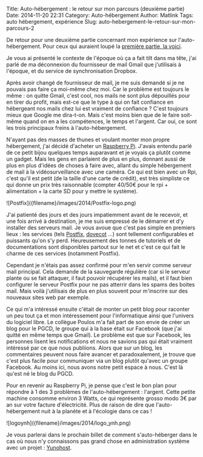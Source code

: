 Title: Auto-hébergement : le retour sur mon parcours (deuxième partie)
Date: 2014-11-20 22:31
Category: Auto-hébergement
Author: Matlink
Tags: auto hébergement, expérience
Slug: auto-hebergement-le-retour-sur-mon-parcours-2

De retour pour une deuxième partie concernant mon expérience sur
l'auto-hébergement. Pour ceux qui auraient loupé la [première partie, la
voici]({filename}/2014/1120-auto-hebergement-le-retour-sur-mon-parcours-2.md).

Je vous ai présenté le contexte de l'époque où ça a fait tilt dans ma
tête, j'ai parlé de ma déconnexion du fournisseur de mail Gmail que
j'utilisais à l'époque, et du service de synchronisation Dropbox.

Après avoir changé de fournisseur de mail, je me suis demandé si je ne
pouvais pas faire ça moi-même chez moi. Car le problème est toujours le
même : on quitte Gmail, c'est cool, nos mails ne sont plus dépouillés
pour en tirer du profit, mais est-ce que le type à qui on fait confiance
en hébergeant nos mails chez lui est vraiment de confiance ? C'est
toujours mieux que Google me dira-t-on. Mais c'est moins bien que de le
faire soit-même quand on en a les compétences, le temps et l'argent. Car
oui, ce sont les trois principaux freins à l'auto-hébergement.

N'ayant pas des masses de thunes et voulant monter mon propre
hébergement, j'ai décidé d'acheter un [Raspberry
Pi](http://www.raspberrypi.org/). J'avais entendu parlé de ce petit
bijou quelques temps auparavant et je voyais ça plutôt comme un gadget.
Mais les gens en parlaient de plus en plus, donnant aussi de plus en
plus d'idées de choses à faire avec, allant du simple hébergement de
mail à la vidéosurveillance avec une caméra. Ce qui est bien avec un
Rpi, c'est qu'il est petit (de la taille d'une carte de crédit), est
très simpliste ce qui donne un prix très raisonnable (compter 40/50€
pour le rpi + alimentation + la carte SD pour y mettre le système).

<span class="float-left">
![Postfix]({filename}/images/2014/Postfix-logo.png)</span>

J'ai patienté des jours et des jours impatiemment avant de le recevoir,
et une fois arrivé à destination, je me suis empressé de le démarrer et
d'y installer des serveurs mail. Je vous avoue que c'est pas simple en
premiers lieux : les services (tels
[Postfix](https://fr.wikipedia.org/wiki/Postfix),
[dovecot](https://fr.wikipedia.org/wiki/Dovecot) ...) sont tellement
configurables et puissants qu'on s'y perd. Heureusement des tonnes de
tutoriels et de documentations sont disponibles partout sur le net et
c'est ce qui fait le charme de ces services (notamment Postfix).

Cependant je n'étais pas assez confirmé pour m'en servir comme serveur
mail principal. Cela demande de la sauvegarde régulière (car si le
serveur plante ou se fait attaquer, il faut pouvoir récupérer les
mails), et il faut bien configurer le serveur Postfix pour ne pas
atterrir dans les spams des boites mail. Mais voilà j'utilisais de plus
en plus souvent pour m'inscrire sur des nouveaux sites web par exemple.

Ce qui m'a intéressé ensuite c'était de monter un petit blog pour
raconter un peu tout ça et mon intéressement pour l'informatique ainsi
que l'univers du logiciel libre. Le collègue Poulos m'a fait part de son
envie de créer un blog pour le PGCD, le groupe qui à la base était sur
Facebook (que j'ai quitté en même temps que Gmail). Le problème est que
sur Facebook, les personnes lisent les notifications et nous ne savions
pas qui était vraiment intéressé par ce que nous publiions. Alors que
sur un blog, les commentaires peuvent nous faire avancer et
paradoxalement, je trouve que c'est plus facile pour communiquer via un
blog plutôt qu'avec un groupe Facebook. Au moins ici, nous avons notre
petit espace à nous. C'est là qu'est né le blog du PGCD.

Pour en revenir au Raspberry Pi, je pense que c'est le bon plan pour
répondre à 1 des 3 problèmes de l'auto-hébergement : l'argent. Cette
petite machine consomme environ 3 Watts, ce qui représente grosso modo
3€ par an sur votre facture d'électricité. Plus de raison de dire que
l'auto-hébergement nuit à la planète et à l'écologie dans ce cas !

<span class="float-right">
![logoynh]({filename}/images/2014/logo_ynh.png)</span>

Je vous parlerai dans le prochain billet de comment
s'auto-héberger dans le cas où nous n'y connaissons pas grand chose
en administration système avec un projet :
[Yunohost](https://yunohost.org).

